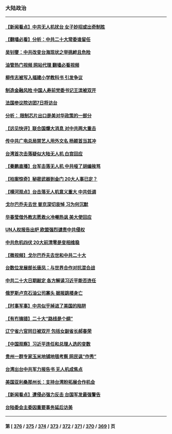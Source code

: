 ### 大陆政治
---
#### [【新闻看点】中共无人机扰台 女子妙招或出奇制胜](../../pages/ncid277/n13815726.md?09021645) 
#### [【翻墙必看】分析：中共二十大常委谁留任](../../pages/ncid277/n13815951.md?09021645) 
#### [吴钊燮：中共改变台海现状之举挑衅且危险](../../pages/ncid277/n13815949.md?09021645) 
#### [油管热门视频 网站代理 翻墙必看视频](http://209.222.30.114:81/youtube.html?09021645)
#### [柳传志被写入福建小学教科书 引发争议](../../pages/ncid277/n13815908.md?09021645) 
#### [制造金融风险 中国人寿前党委书记王滨被双开](../../pages/ncid277/n13815918.md?09021645) 
#### [法国参议院访团7日将访台](../../pages/ncid277/n13815929.md?09021645) 
#### [分析： 限制芯片出口是美对华政策的一部分](../../pages/ncid277/n13815702.md?09021645) 
#### [【远见快评】联合国爆大消息 对中共两大重击](../../pages/ncid277/n13815733.md?09021645) 
#### [传中共广电总局禁艺人用外文名 杨颖首当其冲](../../pages/ncid277/n13815655.md?09021645) 
#### [台湾首次击落疑似大陆无人机 白宫回应](../../pages/ncid277/n13815711.md?09021645) 
#### [【秦鹏直播】台军击落无人机 中共哑了胡编挨骂](../../pages/ncid277/n13815720.md?09021645) 
#### [【拍案惊奇】秘密武器到金门 20大人事已定？](../../pages/ncid277/n13815526.md?09021645) 
#### [【横河观点】台击落无人机意义重大 中共低调](../../pages/ncid277/n13815703.md?09021645) 
#### [戈尔巴乔夫去世 普京深切哀悼 习为何沉默](../../pages/ncid277/n13814772.md?09021645) 
#### [华春莹借外教志愿救火冷嘲热讽 美大使回应](../../pages/ncid277/n13815600.md?09021645) 
#### [UN人权报告出炉 欧盟强烈谴责中共侵权](../../pages/ncid277/n13815391.md?09021645) 
#### [中共危机四伏 20大前清零是变相维稳](../../pages/ncid277/n13815599.md?09021645) 
#### [【微视频】戈尔巴乔夫去世和中共二十大](../../pages/ncid277/n13814943.md?09021645) 
#### [台数位发展部长唐凤：与世界合作对抗混合战](../../pages/ncid277/n13815439.md?09021645) 
#### [中共二十大日期敲定 各方解读习近平能否连任](../../pages/ncid277/n13815135.md?09021645) 
#### [俄罗斯卢克石油公司寡头 据报跳楼身亡](../../pages/ncid277/n13815384.md?09021645) 
#### [【时事军事】中共似乎掉进了美国的陷阱](../../pages/ncid277/n13814851.md?09021645) 
#### [【有冇搞错】二十大“路线是个纲”](../../pages/ncid277/n13814902.md?09021645) 
#### [辽宁省六官同日被双开 包括女副省长郝春荣](../../pages/ncid277/n13815351.md?09021645) 
#### [【中国观察】习近平连任和总理人选的变数](../../pages/ncid277/n13815325.md?09021645) 
#### [贵州一群专家玉米地铺地毯考察 网民讽“作秀”](../../pages/ncid277/n13815321.md?09021645) 
#### [台湾出台中共军力报告书 无人机成焦点](../../pages/ncid277/n13815220.md?09021645) 
#### [美国亚利桑那州长：支持台湾盼拓展合作机会](../../pages/ncid277/n13815229.md?09021645) 
#### [【新闻看点】遭侵必强力反击 台国军发最强警告](../../pages/ncid277/n13814177.md?09021645) 
#### [台陆委会主委因重要事务延后访美](../../pages/ncid277/n13815094.md?09021645) 

---
#### 第 [ [376](./376.md?09021645) / [375](./375.md?09021645) / [374](./374.md?09021645) / [373](./373.md?09021645) / [372](./372.md?09021645) / [371](./371.md?09021645) / [370](./370.md?09021645) / [369](./369.md?09021645) ] 页
